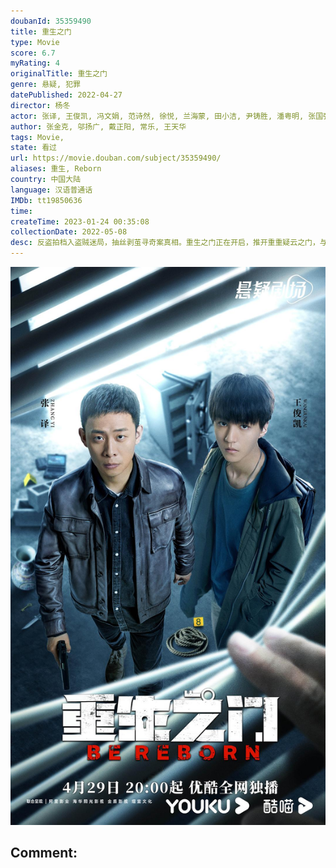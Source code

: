 ```yaml
---
doubanId: 35359490
title: 重生之门
type: Movie
score: 6.7
myRating: 4
originalTitle: 重生之门
genre: 悬疑, 犯罪
datePublished: 2022-04-27
director: 杨冬
actor: 张译, 王俊凯, 冯文娟, 范诗然, 徐悦, 兰海蒙, 田小洁, 尹铸胜, 潘粤明, 张国强, 徐洁儿, 李子峰, 车永莉, 江柏萱, 翟万臣, 张大宝, 曹克难, 刘岳, 赵秦, 赵龙豪, 刘显达, 娜仁花, 沙漩, 宋奕星, 郜峰, 邓凯, 高亮, 王蔷
author: 张金克, 邬扬广, 戴正阳, 常乐, 王天华
tags: Movie, 
state: 看过
url: https://movie.douban.com/subject/35359490/
aliases: 重生, Reborn
country: 中国大陆
language: 汉语普通话
IMDb: tt19850636
time: 
createTime: 2023-01-24 00:35:08
collectionDate: 2022-05-08
desc: 反盗拍档入盗贼迷局，抽丝剥茧寻奇案真相。重生之门正在开启，推开重重疑云之门，与盗“艺”较高下；层层剖析旧案，拨云见日窥见光明。
---
```


![image](assets/p2871986075.jpg)

Comment: 
---

